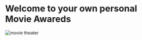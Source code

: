 <h1 className='App'>Welcome to your own personal Movie Awareds</h1>
<img src='./src/Images/project.png' alt='movie theater' />